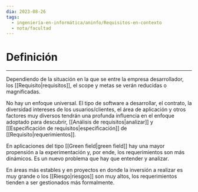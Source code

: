 ```yaml
---
dia: 2023-08-26
tags:
  - ingeniería-en-informática/aninfo/Requisitos-en-contexto
  - nota/facultad
---
```

# Definición
---
Dependiendo de la situación en la que se entre la empresa desarrollador, los [[Requisito|requisitos]], el scope y metas se verán reducidas o magnificadas.

No hay un enfoque universal. El tipo de software a desarrollar, el contrato, la diversidad intereses de los usuarios/clientes, el área de aplicación y otros factores muy diversos tendrán una profunda influencia en el enfoque adoptado para descubrir, [[Análisis de requisitos|analizar]] y [[Especificación de requisitos|especificación]] de [[Requisito|requerimientos]].

En aplicaciones del tipo [[Green field|green field]] hay una mayor propensión a la experimentación y, por ende, los requerimientos son más dinámicos. Es un nuevo problema que hay que entender y analizar.

En áreas más estables y en proyectos en donde la inversión a realizar es muy grande o los [[Riesgo|riesgos]] son muy altos, los requerimientos tienden a ser gestionados más formalmente.